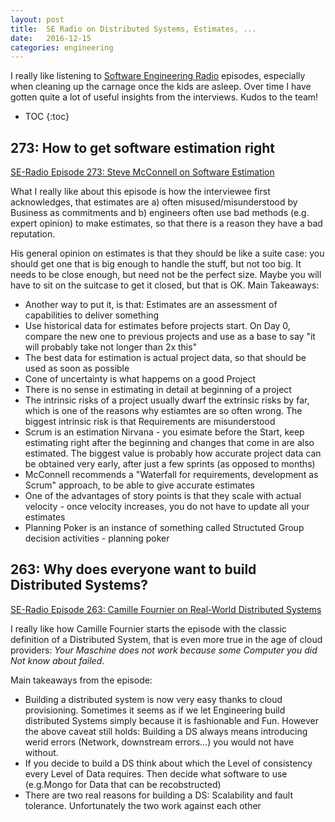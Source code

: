 ```yaml
---
layout: post
title:  SE Radio on Distributed Systems, Estimates, ... 
date:   2016-12-15
categories: engineering
---
```


I really like listening to [Software Engineering Radio](http://www.se-radio.net/) episodes, especially when cleaning up the carnage once the kids are asleep. Over time I have gotten quite a lot of useful insights from the interviews. Kudos to the team!

* TOC
{:toc}

## 273: How to get software estimation right

[SE-Radio Episode 273: Steve McConnell on Software Estimation](http://www.se-radio.net/2016/11/se-radio-episode-273-steve-mcconnell-on-software-estimation/)

What I really like about this episode is how the interviewee first acknowledges, that estimates are a) often misused/misunderstood by Business as commitments and b) engineers often use bad methods (e.g. expert opinion) to make estimates, so that there is a reason they have a bad reputation.

His general opinion on estimates is that they should be like a suite case: you should get one that is big enough to handle the stuff, but not too big. It needs to be close enough, but need not be the perfect size. Maybe you will have to sit on the suitcase to get it closed, but that is OK. Main Takeaways:

  * Another way to put it, is that: Estimates are an assessment of capabilities to deliver something
  * Use historical data for estimates before projects start. On Day 0, compare the new one to previous projects and use as a base to say "it will probably take not longer than 2x this"
  * The best data for estimation is actual project data, so that should be used as soon as possible 
  * Cone of uncertainty is what happems on a good Project
  * There is no sense in estimating in detail at beginning of a project
  * The intrinsic risks of a project usually dwarf the extrinsic risks by far, which is one of the reasons why estiamtes are so often wrong. The biggest intrinsic risk is that Requirements are misunderstood
  * Scrum is an estimation Nirvana - you esimate before the Start, keep estimating right after the beginning and changes that come in are also estimated. The biggest value is probably how accurate project data can be obtained very early, after just a few sprints (as opposed to months)
  * McConnell recommends a "Waterfall for requirements, development as Scrum" approach, to be able to give accurate estimates
  * One of the advantages of story points is that they scale with actual velocity - once velocity increases, you do not have to update all your estimates
  * Planning Poker is an instance of something called Structuted Group decision activities - planning poker

## 263: Why does everyone want to build Distributed Systems?

[SE-Radio Episode 263: Camille Fournier on Real-World Distributed Systems](http://www.se-radio.net/2016/07/se-radio-episode-263-camille-fournier-on-real-world-distributed-systems/)

I really like how Camille Fournier starts the episode with the classic definition of a Distributed System, that is even more true in the age of cloud providers: *Your Maschine does not work because some Computer you did Not know about failed*.

Main takeaways from the episode:
  * Building a distributed system is now very easy thanks to cloud provisioning. Sometimes it seems as if we let Engineering build distributed Systems simply because it is fashionable and Fun. However the above caveat still holds: Building a DS always means introducing werid errors (Network, downstream errors...) you would not have without.
  * If you decide to build a DS think about which the Level of consistency every Level of Data requires. Then decide what software to use (e.g.Mongo for Data that can be recobstructed)
  * There are two real reasons for building a DS: Scalability and fault tolerance. Unfortunately the two work against each other 
